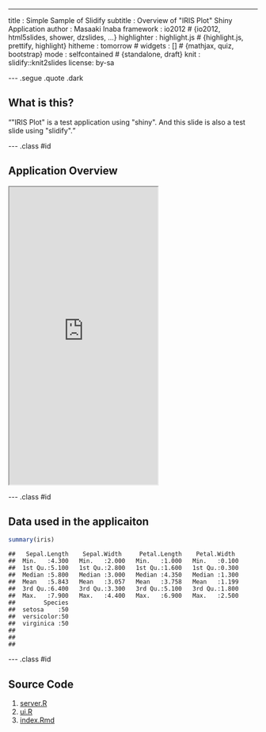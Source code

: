 ---
title       : Simple Sample of Slidify
subtitle    : Overview of "IRIS Plot" Shiny Application
author      : Masaaki Inaba
framework   : io2012        # {io2012, html5slides, shower, dzslides, ...}
highlighter : highlight.js  # {highlight.js, prettify, highlight}
hitheme     : tomorrow      # 
widgets     : []            # {mathjax, quiz, bootstrap}
mode        : selfcontained # {standalone, draft}
knit        : slidify::knit2slides
license: by-sa

--- .segue .quote .dark

## What is this?

<q>"IRIS Plot" is a test application using "shiny". And this slide is also a test slide using "slidify".</q>

<style>
.dark q {
  color: white;
}
</style>


--- .class #id 

## Application Overview

<iframe src = 'https://inaba.shinyapps.io/IrisPlot' height='600px'></iframe>

--- .class #id 

## Data used in the applicaiton


```r
summary(iris)
```

```
##   Sepal.Length    Sepal.Width     Petal.Length    Petal.Width   
##  Min.   :4.300   Min.   :2.000   Min.   :1.000   Min.   :0.100  
##  1st Qu.:5.100   1st Qu.:2.800   1st Qu.:1.600   1st Qu.:0.300  
##  Median :5.800   Median :3.000   Median :4.350   Median :1.300  
##  Mean   :5.843   Mean   :3.057   Mean   :3.758   Mean   :1.199  
##  3rd Qu.:6.400   3rd Qu.:3.300   3rd Qu.:5.100   3rd Qu.:1.800  
##  Max.   :7.900   Max.   :4.400   Max.   :6.900   Max.   :2.500  
##        Species  
##  setosa    :50  
##  versicolor:50  
##  virginica :50  
##                 
##                 
## 
```

--- .class #id 

## Source Code

1. [server.R](https://github.com/mas178/Coursera/blob/master/DevDataProduct/ShinyTest/server.R)
2. [ui.R](https://github.com/mas178/Coursera/blob/master/DevDataProduct/ShinyTest/ui.R)
3. [index.Rmd](https://github.com/mas178/Coursera/blob/master/DevDataProduct/Slidify/index.Rmd)

